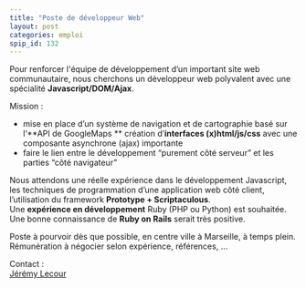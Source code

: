 ```yaml
---
title: "Poste de développeur Web"
layout: post
categories: emploi
spip_id: 132
---
```

Pour renforcer l'équipe de développement d’un important site web communautaire, nous cherchons un développeur web polyvalent avec une spécialité **Javascript/DOM/Ajax**.

Mission : 
- mise en place d’un système de navigation et de cartographie basé sur l’**API de GoogleMaps ** création d’**interfaces (x)html/js/css** avec une composante asynchrone (ajax) importante 
- faire le lien entre le développement “purement côté serveur” et les parties “côté navigateur”

Nous attendons une réelle expérience dans le développement Javascript, les techniques de programmation d’une application web côté client, l’utilisation du framework **Prototype + Scriptaculous**.   
Une **expérience en développement** Ruby (PHP ou Python) est souhaitée.   
Une bonne connaissance de **Ruby on Rails** serait très positive.

Poste à pourvoir dès que possible, en centre ville à Marseille, à temps plein.   
Rémunération à négocier selon expérience, références, …

Contact :  
[Jérémy Lecour](jeremy.lecour@gmail.com)